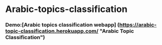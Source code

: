 # Arabic-topics-classification

### Demo:[Arabic topics classification webapp] (https://arabic-topic-classification.herokuapp.com/ "Arabic Topic Classification")  
